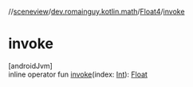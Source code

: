 //[sceneview](../../../index.md)/[dev.romainguy.kotlin.math](../index.md)/[Float4](index.md)/[invoke](invoke.md)

# invoke

[androidJvm]\
inline operator fun [invoke](invoke.md)(index: [Int](https://kotlinlang.org/api/latest/jvm/stdlib/kotlin/-int/index.html)): [Float](https://kotlinlang.org/api/latest/jvm/stdlib/kotlin/-float/index.html)
